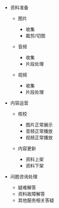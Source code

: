 
- 资料准备
  - 图片
    - 收集
    - 裁剪/切图

  - 音频
    - 收集
    - 片段处理

  - 视频
    - 收集
    - 片段处理

- 内容运营
  - 核校
    - 图片正常展示
    - 音频正常播放
    - 视频正常播放

  - 内容更新
    - 资料上架
    - 资料下架

- 问题咨询处理
  - 疑难解答
  - 资料故障解答
  - 其他服务相关答疑




  
  
